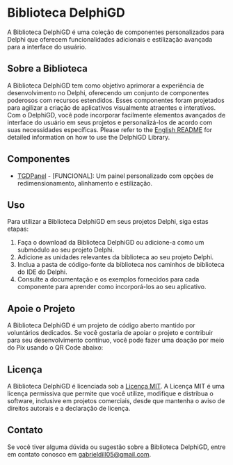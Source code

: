# Biblioteca DelphiGD

A Biblioteca DelphiGD é uma coleção de componentes personalizados para Delphi que oferecem funcionalidades adicionais e estilização avançada para a interface do usuário.

## Sobre a Biblioteca

A Biblioteca DelphiGD tem como objetivo aprimorar a experiência de desenvolvimento no Delphi, oferecendo um conjunto de componentes poderosos com recursos estendidos. Esses componentes foram projetados para agilizar a criação de aplicativos visualmente atraentes e interativos. Com o DelphiGD, você pode incorporar facilmente elementos avançados de interface do usuário em seus projetos e personalizá-los de acordo com suas necessidades específicas.
Please refer to the [English README](help/README_EN.md) for detailed information on how to use the DelphiGD Library.

## Componentes

- [TGDPanel](help/TGDPanel/README.md) - [FUNCIONAL]: Um painel personalizado com opções de redimensionamento, alinhamento e estilização.

## Uso

Para utilizar a Biblioteca DelphiGD em seus projetos Delphi, siga estas etapas:

1. Faça o download da Biblioteca DelphiGD ou adicione-a como um submódulo ao seu projeto Delphi.
2. Adicione as unidades relevantes da biblioteca ao seu projeto Delphi.
3. Inclua a pasta de código-fonte da biblioteca nos caminhos de biblioteca do IDE do Delphi.
4. Consulte a documentação e os exemplos fornecidos para cada componente para aprender como incorporá-los ao seu aplicativo.

## Apoie o Projeto

A Biblioteca DelphiGD é um projeto de código aberto mantido por voluntários dedicados. Se você gostaria de apoiar o projeto e contribuir para seu desenvolvimento contínuo, você pode fazer uma doação por meio do Pix usando o QR Code abaixo:

## Licença

A Biblioteca DelphiGD é licenciada sob a [Licença MIT](LICENSE). A Licença MIT é uma licença permissiva que permite que você utilize, modifique e distribua o software, inclusive em projetos comerciais, desde que mantenha o aviso de direitos autorais e a declaração de licença.

## Contato

Se você tiver alguma dúvida ou sugestão sobre a Biblioteca DelphiGD, entre em contato conosco em [gabrieldill05@gmail.com](mailto:gabrieldill05@gmail.com).
